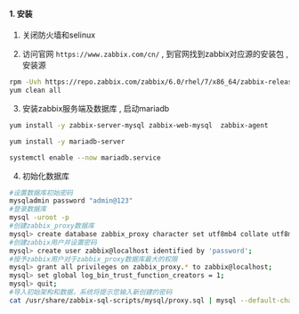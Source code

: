 
#### 1. 安装
1. 关闭防火墙和selinux

2. 访问官网 `https://www.zabbix.com/cn/` , 到官网找到zabbix对应源的安装包 , 安装源 
```bash
rpm -Uvh https://repo.zabbix.com/zabbix/6.0/rhel/7/x86_64/zabbix-release-6.0-4.el7.noarch.rpm  
yum clean all
```

3. 安装zabbix服务端及数据库 , 启动mariadb
```bash
yum install -y zabbix-server-mysql zabbix-web-mysql  zabbix-agent

yum install -y mariadb-server

systemctl enable --now mariadb.service
```

4. 初始化数据库
```bash
#设置数据库初始密码
mysqladmin password "admin@123"
#登录数据库
mysql -uroot -p
#创建zabbix_proxy数据库
mysql> create database zabbix_proxy character set utf8mb4 collate utf8mb4_bin;  
#创建zabbix用户并设置密码
mysql> create user zabbix@localhost identified by 'password';  
#授予zabbix用户对于zabbix_proxy数据库最大的权限
mysql> grant all privileges on zabbix_proxy.* to zabbix@localhost;  
mysql> set global log_bin_trust_function_creators = 1;  
mysql> quit;
#导入初始架构和数据，系统将提示您输入新创建的密码
cat /usr/share/zabbix-sql-scripts/mysql/proxy.sql | mysql --default-character-set=utf8mb4 -uzabbix -p zabbix_proxy
```
